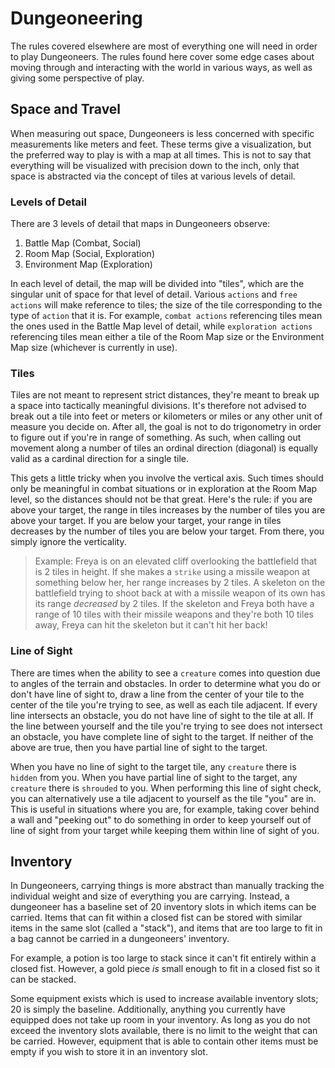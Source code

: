 # Dungeoneering

The rules covered elsewhere are most of everything one will need in order to play Dungeoneers. The rules found here cover some edge cases about moving through and interacting with the world in various ways, as well as giving some perspective of play.

## Space and Travel

When measuring out space, Dungeoneers is less concerned with specific measurements like meters and feet. These terms give a visualization, but the preferred way to play is with a map at all times. This is not to say that everything will be visualized with precision down to the inch, only that space is abstracted via the concept of tiles at various levels of detail.

### Levels of Detail

There are 3 levels of detail that maps in Dungeoneers observe:

1. Battle Map (Combat, Social)
2. Room Map (Social, Exploration)
3. Environment Map (Exploration)

In each level of detail, the map will be divided into "tiles", which are the singular unit of space for that level of detail. Various `actions` and `free actions` will make reference to tiles; the size of the tile corresponding to the type of `action` that it is. For example, `combat actions` referencing tiles mean the ones used in the Battle Map level of detail, while `exploration actions` referencing tiles mean either a tile of the Room Map size or the Environment Map size (whichever is currently in use).

### Tiles

Tiles are not meant to represent strict distances, they're meant to break up a space into tactically meaningful divisions. It's therefore not advised to break out a tile into feet or meters or kilometers or miles or any other unit of measure you decide on. After all, the goal is not to do trigonometry in order to figure out if you're in range of something. As such, when calling out movement along a number of tiles an ordinal direction (diagonal) is equally valid as a cardinal direction for a single tile.

This gets a little tricky when you involve the vertical axis. Such times should only be meaningful in combat situations or in exploration at the Room Map level, so the distances should not be that great. Here's the rule: if you are above your target, the range in tiles increases by the number of tiles you are above your target. If you are below your target, your range in tiles decreases by the number of tiles you are below your target. From there, you simply ignore the verticality.

> Example: Freya is on an elevated cliff overlooking the battlefield that is 2 tiles in height. If she makes a `strike` using a missile weapon at something below her, her range increases by 2 tiles. A skeleton on the battlefield trying to shoot back at with a missile weapon of its own has its range _decreased_ by 2 tiles. If the skeleton and Freya both have a range of 10 tiles with their missile weapons and they're both 10 tiles away, Freya can hit the skeleton but it can't hit her back!

### Line of Sight

There are times when the ability to see a `creature` comes into question due to angles of the terrain and obstacles. In order to determine what you do or don't have line of sight to, draw a line from the center of your tile to the center of the tile you're trying to see, as well as each tile adjacent. If every line intersects an obstacle, you do not have line of sight to the tile at all. If the line between yourself and the tile you're trying to see does not intersect an obstacle, you have complete line of sight to the target. If neither of the above are true, then you have partial line of sight to the target.

When you have no line of sight to the target tile, any `creature` there is `hidden` from you. When you have partial line of sight to the target, any `creature` there is `shrouded` to you. When performing this line of sight check, you can alternatively use a tile adjacent to yourself as the tile "you" are in. This is useful in situations where you are, for example, taking cover behind a wall and "peeking out" to do something in order to keep yourself out of line of sight from your target while keeping them within line of sight of you.

## Inventory

In Dungeoneers, carrying things is more abstract than manually tracking the individual weight and size of everything you are carrying. Instead, a dungeoneer has a baseline set of 20 inventory slots in which items can be carried. Items that can fit within a closed fist can be stored with similar items in the same slot (called a "stack"), and items that are too large to fit in a bag cannot be carried in a dungeoneers' inventory.

For example, a potion is too large to stack since it can't fit entirely within a closed fist. However, a gold piece _is_ small enough to fit in a closed fist so it can be stacked.

Some equipment exists which is used to increase available inventory slots; 20 is simply the baseline. Additionally, anything you currently have equipped does not take up room in your inventory. As long as you do not exceed the inventory slots available, there is no limit to the weight that can be carried. However, equipment that is able to contain other items must be empty if you wish to store it in an inventory slot.
